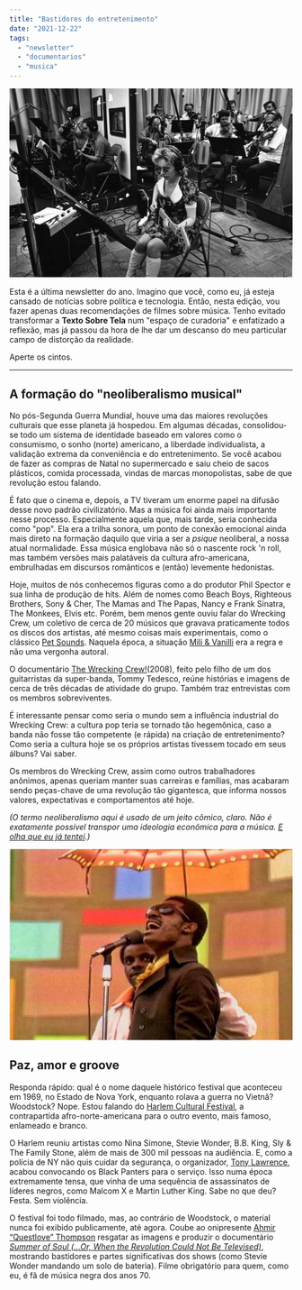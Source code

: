 ```yaml
---
title: "Bastidores do entretenimento"
date: "2021-12-22"
tags: 
  - "newsletter"
  - "documentarios"
  - "musica"
---
```


![wrecking(1).jpg](images/70385ee9-0868-405f-9e8a-0490c7e992c1.jpg)

Esta é a última newsletter do ano. Imagino que você, como eu, já esteja cansado de notícias sobre política e tecnologia. Então, nesta edição, vou fazer apenas duas recomendações de filmes sobre música. Tenho evitado transformar a **Texto Sobre Tela** num "espaço de curadoria" e enfatizado a reflexão, mas já passou da hora de lhe dar um descanso do meu particular campo de distorção da realidade.

Aperte os cintos.

* * *

## A formação do "neoliberalismo musical"

No pós-Segunda Guerra Mundial, houve uma das maiores revoluções culturais que esse planeta já hospedou. Em algumas décadas, consolidou-se todo um sistema de identidade baseado em valores como o consumismo, o sonho (norte) americano, a liberdade individualista, a validação extrema da conveniência e do entretenimento. Se você acabou de fazer as compras de Natal no supermercado e saiu cheio de sacos plásticos, comida processada, vindas de marcas monopolistas, sabe de que revolução estou falando.

É fato que o cinema e, depois, a TV tiveram um enorme papel na difusão desse novo padrão civilizatório. Mas a música foi ainda mais importante nesse processo. Especialmente aquela que, mais tarde, seria conhecida como "pop". Ela era a trilha sonora, um ponto de conexão emocional ainda mais direto na formação daquilo que viria a ser a _psique_ neoliberal, a nossa atual normalidade. Essa música englobava não só o nascente rock 'n roll, mas também versões mais palatáveis da cultura afro-americana, embrulhadas em discursos românticos e (então) levemente hedonistas.

Hoje, muitos de nós conhecemos figuras como a do produtor Phil Spector e sua linha de produção de hits. Além de nomes como Beach Boys, Righteous Brothers, Sony & Cher, The Mamas and The Papas, Nancy e Frank Sinatra, The Monkees, Elvis etc. Porém, bem menos gente ouviu falar do Wrecking Crew, um coletivo de cerca de 20 músicos que gravava praticamente todos os discos dos artistas, até mesmo coisas mais experimentais, como o clássico [Pet Sounds](https://en.wikipedia.org/wiki/Pet_Sounds). Naquela época, a situação [Mili & Vanilli](https://pt.wikipedia.org/wiki/Milli_Vanilli) era a regra e não uma vergonha autoral.

O documentário [The Wrecking Crew!](https://www.imdb.com/title/tt1185418/)(2008), feito pelo filho de um dos guitarristas da super-banda, Tommy Tedesco, reúne histórias e imagens de cerca de três décadas de atividade do grupo. Também traz entrevistas com os membros sobreviventes.

É interessante pensar como seria o mundo sem a influência industrial do Wrecking Crew: a cultura pop teria se tornado tão hegemônica, caso a banda não fosse tão competente (e rápida) na criação de entretenimento? Como seria a cultura hoje se os próprios artistas tivessem tocado em seus álbuns? Vai saber.

Os membros do Wrecking Crew, assim como outros trabalhadores anônimos, apenas queriam manter suas carreiras e famílias, mas acabaram sendo peças-chave de uma revolução tão gigantesca, que informa nossos valores, expectativas e comportamentos até hoje.

_(O termo neoliberalismo aqui é usado de um jeito cômico, claro. Não é exatamente possível transpor uma ideologia econômica para a música. [E olha que eu já tentei](https://youtu.be/3jPuZA7jdoU?t=387).)_

![summerofsoul.jpg](images/9f7164b9-25a9-4229-ba95-f1ca9ec1249e.jpg)

## Paz, amor e groove

Responda rápido: qual é o nome daquele histórico festival que aconteceu em 1969, no Estado de Nova York, enquanto rolava a guerra no Vietnã? Woodstock? Nope. Estou falando do [Harlem Cultural Festival](https://en.wikipedia.org/wiki/Harlem_Cultural_Festival), a contrapartida afro-norte-americana para o outro evento, mais famoso, enlameado e branco.

O Harlem reuniu artistas como Nina Simone, Stevie Wonder, B.B. King, Sly & The Family Stone, além de mais de 300 mil pessoas na audiência. E, como a polícia de NY não quis cuidar da segurança, o organizador, [Tony Lawrence](https://en.wikipedia.org/wiki/Tony_Lawrence_(singer) "Tony Lawrence (singer)"), acabou convocando os Black Panters para o serviço. Isso numa época extremamente tensa, que vinha de uma sequência de assassinatos de líderes negros, como Malcom X e Martin Luther King. Sabe no que deu? Festa. Sem violência.

O festival foi todo filmado, mas, ao contrário de Woodstock, o material nunca foi exibido publicamente, até agora. Coube ao onipresente [Ahmir “Questlove” Thompson](https://en.wikipedia.org/wiki/Questlove "Questlove") resgatar as imagens e produzir o documentário _[Summer of Soul (...Or, When the Revolution Could Not Be Televised)](https://en.wikipedia.org/wiki/Summer_of_Soul "Summer of Soul")_, mostrando bastidores e partes significativas dos shows (como Stevie Wonder mandando um solo de bateria). Filme obrigatório para quem, como eu, é fã de música negra dos anos 70.
